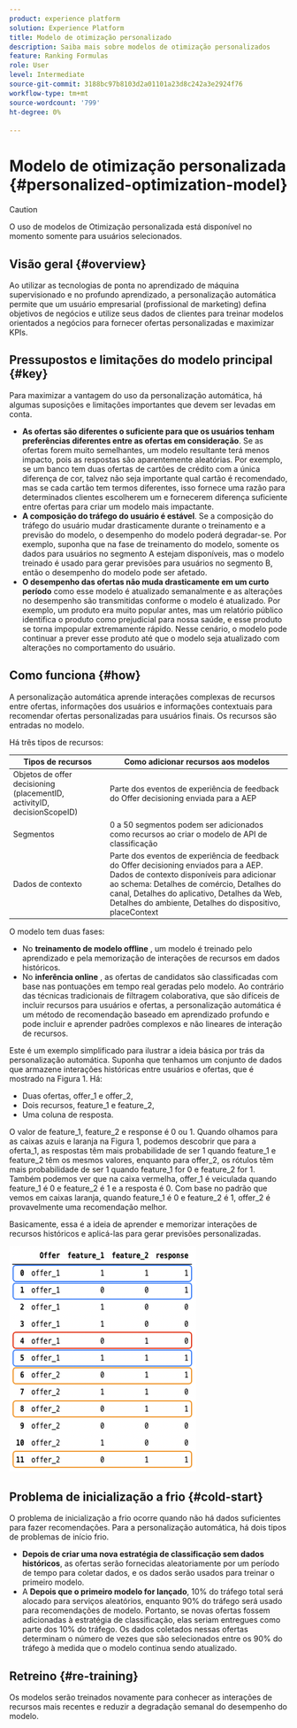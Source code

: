 ```yaml
---
product: experience platform
solution: Experience Platform
title: Modelo de otimização personalizado
description: Saiba mais sobre modelos de otimização personalizados
feature: Ranking Formulas
role: User
level: Intermediate
source-git-commit: 3188bc97b8103d2a01101a23d8c242a3e2924f76
workflow-type: tm+mt
source-wordcount: '799'
ht-degree: 0%

---
```


# Modelo de otimização personalizada {#personalized-optimization-model}

>[!CAUTION]
>
>O uso de modelos de Otimização personalizada está disponível no momento somente para usuários selecionados.

## Visão geral {#overview}

Ao utilizar as tecnologias de ponta no aprendizado de máquina supervisionado e no profundo aprendizado, a personalização automática permite que um usuário empresarial (profissional de marketing) defina objetivos de negócios e utilize seus dados de clientes para treinar modelos orientados a negócios para fornecer ofertas personalizadas e maximizar KPIs.

## Pressupostos e limitações do modelo principal {#key}

Para maximizar a vantagem do uso da personalização automática, há algumas suposições e limitações importantes que devem ser levadas em conta.

* **As ofertas são diferentes o suficiente para que os usuários tenham preferências diferentes entre as ofertas em consideração**. Se as ofertas forem muito semelhantes, um modelo resultante terá menos impacto, pois as respostas são aparentemente aleatórias.
Por exemplo, se um banco tem duas ofertas de cartões de crédito com a única diferença de cor, talvez não seja importante qual cartão é recomendado, mas se cada cartão tem termos diferentes, isso fornece uma razão para determinados clientes escolherem um e fornecerem diferença suficiente entre ofertas para criar um modelo mais impactante.
* **A composição do tráfego do usuário é estável**. Se a composição do tráfego do usuário mudar drasticamente durante o treinamento e a previsão do modelo, o desempenho do modelo poderá degradar-se. Por exemplo, suponha que na fase de treinamento do modelo, somente os dados para usuários no segmento A estejam disponíveis, mas o modelo treinado é usado para gerar previsões para usuários no segmento B, então o desempenho do modelo pode ser afetado.
* **O desempenho das ofertas não muda drasticamente em um curto período** como esse modelo é atualizado semanalmente e as alterações no desempenho são transmitidas conforme o modelo é atualizado. Por exemplo, um produto era muito popular antes, mas um relatório público identifica o produto como prejudicial para nossa saúde, e esse produto se torna impopular extremamente rápido. Nesse cenário, o modelo pode continuar a prever esse produto até que o modelo seja atualizado com alterações no comportamento do usuário.

## Como funciona {#how}

A personalização automática aprende interações complexas de recursos entre ofertas, informações dos usuários e informações contextuais para recomendar ofertas personalizadas para usuários finais. Os recursos são entradas no modelo.

Há três tipos de recursos:

| Tipos de recursos | Como adicionar recursos aos modelos |
|--------------|----------------------------|
| Objetos de offer decisioning (placementID, activityID, decisionScopeID) | Parte dos eventos de experiência de feedback do Offer decisioning enviada para a AEP |
| Segmentos | 0 a 50 segmentos podem ser adicionados como recursos ao criar o modelo de API de classificação |
| Dados de contexto | Parte dos eventos de experiência de feedback do Offer decisioning enviados para a AEP. Dados de contexto disponíveis para adicionar ao schema: Detalhes de comércio, Detalhes do canal, Detalhes do aplicativo, Detalhes da Web, Detalhes do ambiente, Detalhes do dispositivo, placeContext |

O modelo tem duas fases:

* No **treinamento de modelo offline** , um modelo é treinado pelo aprendizado e pela memorização de interações de recursos em dados históricos.
* No **inferência online** , as ofertas de candidatos são classificadas com base nas pontuações em tempo real geradas pelo modelo. Ao contrário das técnicas tradicionais de filtragem colaborativa, que são difíceis de incluir recursos para usuários e ofertas, a personalização automática é um método de recomendação baseado em aprendizado profundo e pode incluir e aprender padrões complexos e não lineares de interação de recursos.

Este é um exemplo simplificado para ilustrar a ideia básica por trás da personalização automática. Suponha que tenhamos um conjunto de dados que armazene interações históricas entre usuários e ofertas, que é mostrado na Figura 1. Há:
* Duas ofertas, offer_1 e offer_2,
* Dois recursos, feature_1 e feature_2,
* Uma coluna de resposta.

O valor de feature_1, feature_2 e response é 0 ou 1. Quando olhamos para as caixas azuis e laranja na Figura 1, podemos descobrir que para a oferta_1, as respostas têm mais probabilidade de ser 1 quando feature_1 e feature_2 têm os mesmos valores, enquanto para offer_2, os rótulos têm mais probabilidade de ser 1 quando feature_1 for 0 e feature_2 for 1. Também podemos ver que na caixa vermelha, offer_1 é veiculada quando feature_1 é 0 e feature_2 é 1 e a resposta é 0. Com base no padrão que vemos em caixas laranja, quando feature_1 é 0 e feature_2 é 1, offer_2 é provavelmente uma recomendação melhor.

Basicamente, essa é a ideia de aprender e memorizar interações de recursos históricos e aplicá-las para gerar previsões personalizadas.

![](../assets/perso-ranking-schema.png)

## Problema de inicialização a frio {#cold-start}

O problema de inicialização a frio ocorre quando não há dados suficientes para fazer recomendações. Para a personalização automática, há dois tipos de problemas de início frio.

* **Depois de criar uma nova estratégia de classificação sem dados históricos**, as ofertas serão fornecidas aleatoriamente por um período de tempo para coletar dados, e os dados serão usados para treinar o primeiro modelo.
* A **Depois que o primeiro modelo for lançado**, 10% do tráfego total será alocado para serviços aleatórios, enquanto 90% do tráfego será usado para recomendações de modelo. Portanto, se novas ofertas fossem adicionadas à estratégia de classificação, elas seriam entregues como parte dos 10% do tráfego. Os dados coletados nessas ofertas determinam o número de vezes que são selecionados entre os 90% do tráfego à medida que o modelo continua sendo atualizado.

## Retreino {#re-training}

Os modelos serão treinados novamente para conhecer as interações de recursos mais recentes e reduzir a degradação semanal do desempenho do modelo.
